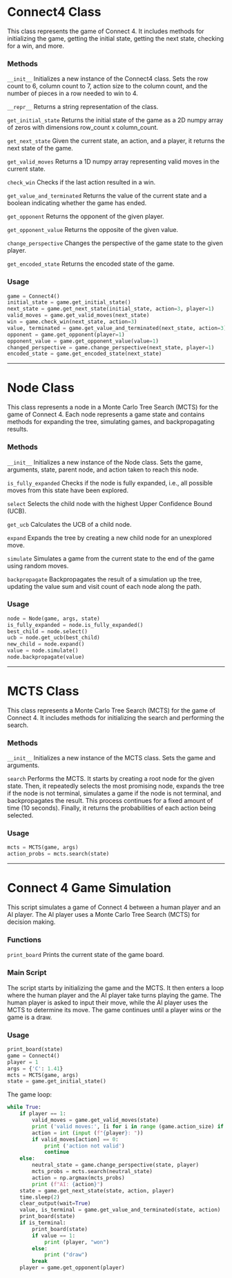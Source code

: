 # Connect4 Class

This class represents the game of Connect 4. It includes methods for initializing the game, getting the initial state, getting the next state, checking for a win, and more.

### Methods

`__init__`
Initializes a new instance of the Connect4 class. Sets the row count to 6, column count to 7, action size to the column count, and the number of pieces in a row needed to win to 4.

`__repr__`
Returns a string representation of the class.

`get_initial_state`
Returns the initial state of the game as a 2D numpy array of zeros with dimensions row_count x column_count.

`get_next_state`
Given the current state, an action, and a player, it returns the next state of the game.

`get_valid_moves`
Returns a 1D numpy array representing valid moves in the current state.

`check_win`
Checks if the last action resulted in a win.

`get_value_and_terminated`
Returns the value of the current state and a boolean indicating whether the game has ended.

`get_opponent`
Returns the opponent of the given player.

`get_opponent_value`
Returns the opposite of the given value.

`change_perspective`
Changes the perspective of the game state to the given player.

`get_encoded_state`
Returns the encoded state of the game.

### Usage

```python
game = Connect4()
initial_state = game.get_initial_state()
next_state = game.get_next_state(initial_state, action=3, player=1)
valid_moves = game.get_valid_moves(next_state)
win = game.check_win(next_state, action=3)
value, terminated = game.get_value_and_terminated(next_state, action=3)
opponent = game.get_opponent(player=1)
opponent_value = game.get_opponent_value(value=1)
changed_perspective = game.change_perspective(next_state, player=1)
encoded_state = game.get_encoded_state(next_state)
```

---

# Node Class

This class represents a node in a Monte Carlo Tree Search (MCTS) for the game of Connect 4. Each node represents a game state and contains methods for expanding the tree, simulating games, and backpropagating results.

### Methods

`__init__`
Initializes a new instance of the Node class. Sets the game, arguments, state, parent node, and action taken to reach this node.

`is_fully_expanded`
Checks if the node is fully expanded, i.e., all possible moves from this state have been explored.

`select`
Selects the child node with the highest Upper Confidence Bound (UCB).

`get_ucb`
Calculates the UCB of a child node.

`expand`
Expands the tree by creating a new child node for an unexplored move.

`simulate`
Simulates a game from the current state to the end of the game using random moves.

`backpropagate`
Backpropagates the result of a simulation up the tree, updating the value sum and visit count of each node along the path.

### Usage

```python
node = Node(game, args, state)
is_fully_expanded = node.is_fully_expanded()
best_child = node.select()
ucb = node.get_ucb(best_child)
new_child = node.expand()
value = node.simulate()
node.backpropagate(value)
```

---

# MCTS Class

This class represents a Monte Carlo Tree Search (MCTS) for the game of Connect 4. It includes methods for initializing the search and performing the search.

### Methods

 `__init__`
Initializes a new instance of the MCTS class. Sets the game and arguments.

`search`
Performs the MCTS. It starts by creating a root node for the given state. Then, it repeatedly selects the most promising node, expands the tree if the node is not terminal, simulates a game if the node is not terminal, and backpropagates the result. This process continues for a fixed amount of time (10 seconds). Finally, it returns the probabilities of each action being selected.

### Usage

```python
mcts = MCTS(game, args)
action_probs = mcts.search(state)
```

---

# Connect 4 Game Simulation

This script simulates a game of Connect 4 between a human player and an AI player. The AI player uses a Monte Carlo Tree Search (MCTS) for decision making.

### Functions

`print_board`
Prints the current state of the game board.

### Main Script

The script starts by initializing the game and the MCTS. It then enters a loop where the human player and the AI player take turns playing the game. The human player is asked to input their move, while the AI player uses the MCTS to determine its move. The game continues until a player wins or the game is a draw.

### Usage

```python
print_board(state)
game = Connect4()
player = 1
args = {'C': 1.41}
mcts = MCTS(game, args)
state = game.get_initial_state()
```

The game loop:

```python
while True:
    if player == 1:
        valid_moves = game.get_valid_moves(state)
        print ('valid moves:', [i for i in range (game.action_size) if valid_moves[i] == 1])
        action = int (input (f"{player}: "))
        if valid_moves[action] == 0:
            print ('action not valid')
            continue
    else:
        neutral_state = game.change_perspective(state, player)
        mcts_probs = mcts.search(neutral_state)
        action = np.argmax(mcts_probs)
        print (f"AI: {action}")
    state = game.get_next_state(state, action, player)
    time.sleep(2)
    clear_output(wait=True)
    value, is_terminal = game.get_value_and_terminated(state, action)
    print_board(state)
    if is_terminal:
        print_board(state)
        if value == 1:
            print (player, "won")
        else:
            print ("draw")
        break
    player = game.get_opponent(player)
```